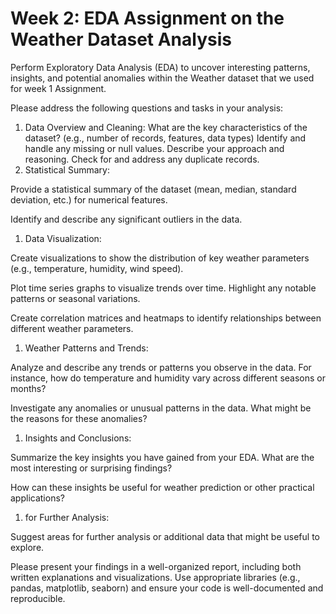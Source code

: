 # Week 2: EDA Assignment on the Weather Dataset Analysis

Perform Exploratory Data Analysis (EDA) to uncover interesting patterns, insights, and potential anomalies within the Weather dataset that we used for week 1 Assignment.

Please address the following questions and tasks in your analysis:

1. Data Overview and Cleaning:
What are the key characteristics of the dataset? (e.g., number of records, features, data types)
Identify and handle any missing or null values. Describe your approach and reasoning.
Check for and address any duplicate records.
1. Statistical Summary:

Provide a statistical summary of the dataset (mean, median, standard deviation, etc.) for numerical features.

Identify and describe any significant outliers in the data.

1. Data Visualization:

Create visualizations to show the distribution of key weather parameters (e.g., temperature, humidity, wind speed).

Plot time series graphs to visualize trends over time. Highlight any notable patterns or seasonal variations.

Create correlation matrices and heatmaps to identify relationships between different weather parameters.

1. Weather Patterns and Trends:

Analyze and describe any trends or patterns you observe in the data. For instance, how do temperature and humidity vary across different seasons or months?

Investigate any anomalies or unusual patterns in the data. What might be the reasons for these anomalies?

1. Insights and Conclusions:

Summarize the key insights you have gained from your EDA. What are the most interesting or surprising findings?

How can these insights be useful for weather prediction or other practical applications?

1. for Further Analysis:

Suggest areas for further analysis or additional data that might be useful to explore.

Please present your findings in a well-organized report, including both written explanations and visualizations. Use appropriate libraries (e.g., pandas, matplotlib, seaborn) and ensure your code is well-documented and reproducible.
